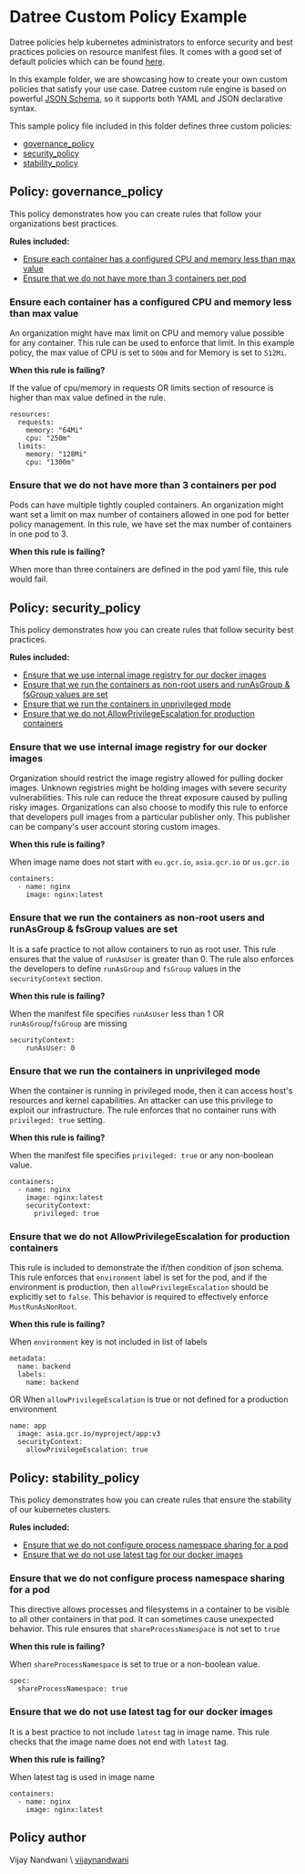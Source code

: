 # Datree Custom Policy Example
Datree policies help kubernetes administrators to enforce security and best practices policies on resource manifest files. It comes with a good set of default policies which can be found [here](https://hub.datree.io/built-in-rules).

In this example folder, we are showcasing how to create your own custom policies that satisfy your use case. Datree custom rule engine is based on powerful [JSON Schema](https://json-schema.org/ "https://json-schema.org/"), so it supports both YAML and JSON declarative syntax.

This sample policy file included in this folder defines three custom policies:
* [governance_policy](#policy-governance_policy)
* [security_policy](#policy-security_policy)
* [stability_policy](#policy-stability_policy)

## Policy: governance_policy

This policy demonstrates how you can create rules that follow your organizations best practices.

__Rules included:__
* [Ensure each container has a configured CPU and memory less than max value](#ensure-each-container-has-a-configured-cpu-and-memory-less-than-max-value)
* [Ensure that we do not have more than 3 containers per pod](#ensure-that-we-do-not-have-more-than-3-containers-per-pod)

### Ensure each container has a configured CPU and memory less than max value
An organization might have max limit on CPU and memory value possible for any container. This rule can be used to enforce that limit. In this example policy, the max value of CPU is set to `500m` and for Memory is set to `512Mi`.

**When this rule is failing?**

If the value of cpu/memory in requests OR limits section of resource is higher than max value defined in the rule.
```
resources:
  requests:
    memory: "64Mi"
    cpu: "250m"
  limits:
    memory: "128Mi"
    cpu: "1300m"
 ```

### Ensure that we do not have more than 3 containers per pod
Pods can have multiple tightly coupled containers. An organization might want set a limit on max number of containers allowed in one pod for better policy management. In this rule, we have set the max number of containers in one pod to 3.

**When this rule is failing?**

When more than three containers are defined in the pod yaml file, this rule would fail.

## Policy: security_policy

This policy demonstrates how you can create rules that follow security best practices.

__Rules included:__
* [Ensure that we use internal image registry for our docker images](#ensure-that-we-use-internal-image-registry-for-our-docker-images)
* [Ensure that we run the containers as non-root users and runAsGroup & fsGroup values are set](#ensure-that-we-run-the-containers-as-non-root-users-and-runasgroup--fsgroup-values-are-set)
* [Ensure that we run the containers in unprivileged mode](#ensure-that-we-run-the-containers-in-unprivileged-mode)
* [Ensure that we do not AllowPrivilegeEscalation for production containers](#ensure-that-we-do-not-allowprivilegeescalation-for-production-containers)

### Ensure that we use internal image registry for our docker images
Organization should restrict the image registry allowed for pulling docker images. Unknown registries might be holding images with severe security vulnerabilities. This rule can reduce the threat exposure caused by pulling risky images.
Organizations can also choose to modify this rule to enforce that developers pull images from a particular publisher only. This publisher can be company's user account storing custom images.

**When this rule is failing?**

When image name does not start with `eu.gcr.io`, `asia.gcr.io` or `us.gcr.io`

```
containers:
  - name: nginx
    image: nginx:latest
 ```

### Ensure that we run the containers as non-root users and runAsGroup & fsGroup values are set
It is a safe practice to not allow containers to run as root user. This rule ensures that the value of `runAsUser` is greater than 0. The rule also enforces the developers to define `runAsGroup` and `fsGroup` values in the `securityContext` section.

**When this rule is failing?**

When the manifest file specifies `runAsUser` less than 1 OR `runAsGroup`/`fsGroup` are missing

```
securityContext:
    runAsUser: 0
```

### Ensure that we run the containers in unprivileged mode
When the container is running in privileged mode, then it can access host's resources and kernel capabilities. An attacker can use this privilege to exploit our infrastructure. The rule enforces that no container runs with `privileged: true` setting.

**When this rule is failing?**

When the manifest file specifies `privileged: true` or any non-boolean value.
```
containers:
  - name: nginx
    image: nginx:latest
    securityContext:
      privileged: true
```

### Ensure that we do not AllowPrivilegeEscalation for production containers
This rule is included to demonstrate the if/then condition of json schema. This rule enforces that `environment` label is set for the pod, and if the environment is production, then `allowPrivilegeEscalation` should be explicitly set to `false`. This behavior is required to effectively enforce `MustRunAsNonRoot`.

**When this rule is failing?**

When `environment` key is not included in list of labels
```
metadata:
  name: backend
  labels:
    name: backend
```
OR When `allowPrivilegeEscalation` is true or not defined for a production environment
```
name: app
  image: asia.gcr.io/myproject/app:v3
  securityContext:
    allowPrivilegeEscalation: true
```

## Policy: stability_policy

This policy demonstrates how you can create rules that ensure the stability of our kubernetes clusters.

__Rules included:__
* [Ensure that we do not configure process namespace sharing for a pod](#ensure-that-we-do-not-configure-process-namespace-sharing-for-a-pod)
* [Ensure that we do not use latest tag for our docker images](#ensure-that-we-do-not-use-latest-tag-for-our-docker-images)

### Ensure that we do not configure process namespace sharing for a pod
This directive allows processes and filesystems in a container to be visible to all other containers in that pod. It can sometimes cause unexpected behavior. This rule ensures that `shareProcessNamespace` is not set to `true`

**When this rule is failing?**

When `shareProcessNamespace` is set to true or a non-boolean value.
```
spec:
  shareProcessNamespace: true
```

### Ensure that we do not use latest tag for our docker images
It is a best practice to not include `latest` tag in image name. This rule checks that the image name does not end with `latest` tag.

**When this rule is failing?**

When latest tag is used in image name
```
containers:
  - name: nginx
    image: nginx:latest
```
## Policy author
Vijay Nandwani \\ [vijaynandwani](https://github.com/vijaynandwani/)
